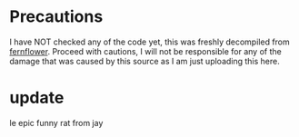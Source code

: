 # Precautions
I have NOT checked any of the code yet, this was freshly decompiled from [fernflower](https://github.com/fesh0r/fernflower). Proceed with cautions, I will not be responsible for any of the damage that was caused by this source as I am just uploading this here.

# update
le epic funny rat from jay
